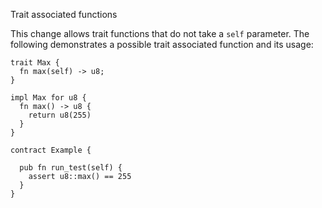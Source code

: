 Trait associated functions

This change allows trait functions that do not take a `self` parameter.
The following demonstrates a possible trait associated function and its usage:

```
trait Max {
  fn max(self) -> u8;
}

impl Max for u8 {
  fn max() -> u8 {
    return u8(255)
  }
}

contract Example {

  pub fn run_test(self) {
    assert u8::max() == 255
  }
}
```
